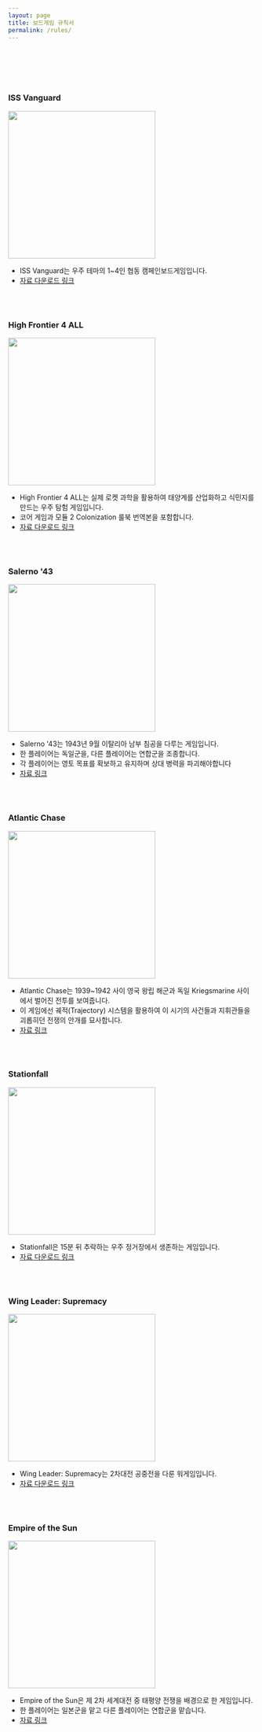 ```yaml
---
layout: page
title: 보드게임 규칙서
permalink: /rules/
---
```


<br/><br/><br/><br/>

### ISS Vanguard

<img src="/photo/issvan.png" width="300">

- ISS Vanguard는 우주 테마의 1~4인 협동 캠페인보드게임입니다.
- [자료 다운로드 링크](https://drive.google.com/file/d/1qQu4gLK4YsdcWPtlxQjmap2RRrk6bU6m/view?usp=sharing)

<br/><br/>

### High Frontier 4 ALL

<img src="/photo/hf4.png" width="300">

- High Frontier 4 ALL는 실제 로켓 과학을 활용하여 태양계를 산업화하고 식민지를 만드는 우주 탐험 게임입니다.
- 코어 게임과 모듈 2 Colonization 룰북 번역본을 포함합니다.
- [자료 다운로드 링크](https://drive.google.com/drive/folders/1xJtoP6ju97gzZWQkz2s9WGAr8K3M2PsC?usp=sharing)

<br/><br/>

### Salerno '43

<img src="/photo/s43.png" width="300">

- Salerno '43는 1943년 9월 이탈리아 남부 침공을 다루는 게임입니다.
- 한 플레이어는 독일군을, 다른 플레이어는 연합군을 조종합니다.
- 각 플레이어는 영토 목표를 확보하고 유지하며 상대 병력을 파괴해야합니다
- [자료 링크](https://daso-bgg.notion.site/Salerno-43-18170e53e083491abc156b4ceb8d2b57?pvs=4)

<br/><br/>

### Atlantic Chase

<img src="/photo/ac.png" width="300">

- Atlantic Chase는 1939~1942 사이 영국 왕립 해군과 독일 Kriegsmarine 사이에서 벌어진 전투를 보여줍니다.
- 이 게임에선 궤적(Trajectory) 시스템을 활용하여 이 시기의 사건들과 지휘관들을 괴롭히던 전쟁의 안개를 묘사합니다.
- [자료 링크](https://daso-bgg.notion.site/Atlantic-Chase-79cfc902e84a430ebcd3bc9de6d2ad99?pvs=4)

<br/><br/>

### Stationfall

<img src="/photo/sf.jpeg" width="300">

- Stationfall은 15분 뒤 추락하는 우주 정거장에서 생존하는 게임입니다.
- [자료 다운로드 링크](https://drive.google.com/drive/folders/16SjdC65f4TaJbEfaAH8mjlowXW_GsS1f?usp=sharing)

<br/><br/>

### Wing Leader: Supremacy

<img src="/photo/wl.jpeg" width="300">

- Wing Leader: Supremacy는 2차대전 공중전을 다룬 워게임입니다.
- [자료 다운로드 링크](https://drive.google.com/file/d/1A5AOQ15DOWB_RSCxVA98qAA4ul8Tptx1/view?usp=sharing)

<br/><br/>

### Empire of the Sun

<img src="/photo/eots.png" width="300">

- Empire of the Sun은 제 2차 세계대전 중 태평양 전쟁을 배경으로 한 게임입니다.
- 한 플레이어는 일본군을 맡고 다른 플레이어는 연합군을 맡습니다.
- [자료 링크](https://daso-bgg.notion.site/Empire-of-the-Sun-d060553a00ff45a79e434279a33d0404?pvs=4)

<br/><br/>

